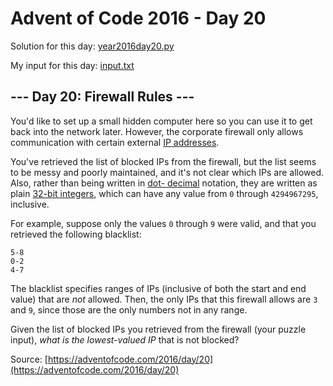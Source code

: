 # Advent of Code 2016 - Day 20

Solution for this day: [year2016day20.py](year2016/day20/year2016day20.py)

My input for this day: [input.txt](year2016/day20/input.txt)

## \--- Day 20: Firewall Rules ---

You'd like to set up a small hidden computer here so you can use it to get
back into the network later. However, the corporate firewall only allows
communication with certain external [IP
addresses](https://en.wikipedia.org/wiki/IPv4#Addressing).

You've retrieved the list of blocked IPs from the firewall, but the list seems
to be messy and poorly maintained, and it's not clear which IPs are allowed.
Also, rather than being written in [dot-
decimal](https://en.wikipedia.org/wiki/Dot-decimal_notation) notation, they
are written as plain [32-bit integers](https://en.wikipedia.org/wiki/32-bit),
which can have any value from `0` through `4294967295`, inclusive.

For example, suppose only the values `0` through `9` were valid, and that you
retrieved the following blacklist:

    
    
    5-8
    0-2
    4-7
    

The blacklist specifies ranges of IPs (inclusive of both the start and end
value) that are _not_ allowed. Then, the only IPs that this firewall allows
are `3` and `9`, since those are the only numbers not in any range.

Given the list of blocked IPs you retrieved from the firewall (your puzzle
input), _what is the lowest-valued IP_ that is not blocked?



Source: [https://adventofcode.com/2016/day/20](https://adventofcode.com/2016/day/20)
